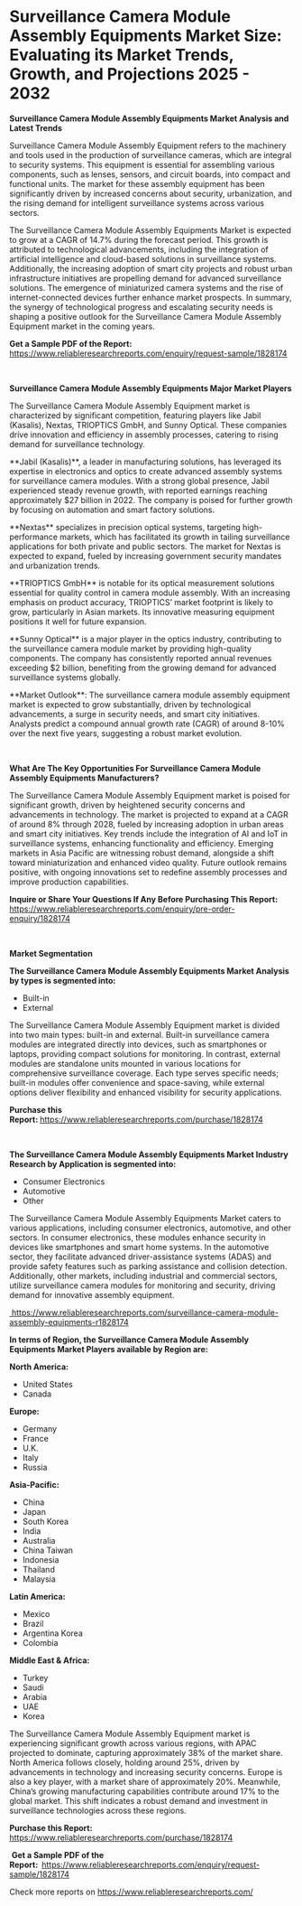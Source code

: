 <p><h1>Surveillance Camera Module Assembly Equipments Market Size: Evaluating its Market Trends, Growth, and Projections 2025 - 2032</h1></p><p><strong>Surveillance Camera Module Assembly Equipments Market Analysis and Latest Trends</strong></p>
<p><p>Surveillance Camera Module Assembly Equipment refers to the machinery and tools used in the production of surveillance cameras, which are integral to security systems. This equipment is essential for assembling various components, such as lenses, sensors, and circuit boards, into compact and functional units. The market for these assembly equipment has been significantly driven by increased concerns about security, urbanization, and the rising demand for intelligent surveillance systems across various sectors.</p><p>The Surveillance Camera Module Assembly Equipments Market is expected to grow at a CAGR of 14.7% during the forecast period. This growth is attributed to technological advancements, including the integration of artificial intelligence and cloud-based solutions in surveillance systems. Additionally, the increasing adoption of smart city projects and robust urban infrastructure initiatives are propelling demand for advanced surveillance solutions. The emergence of miniaturized camera systems and the rise of internet-connected devices further enhance market prospects. In summary, the synergy of technological progress and escalating security needs is shaping a positive outlook for the Surveillance Camera Module Assembly Equipment market in the coming years.</p></p>
<p><strong>Get a Sample PDF of the Report:&nbsp;</strong> <a href="https://www.reliableresearchreports.com/enquiry/request-sample/1828174?utm_campaign=2098&utm_medium=2&utm_source=Github&utm_content=ia&utm_term=28022025&utm_id=surveillance-camera-module-assembly-equipments">https://www.reliableresearchreports.com/enquiry/request-sample/1828174</a></p>
<p>&nbsp;</p>
<p><strong>Surveillance Camera Module Assembly Equipments Major Market Players</strong></p>
<p><p>The Surveillance Camera Module Assembly Equipment market is characterized by significant competition, featuring players like Jabil (Kasalis), Nextas, TRIOPTICS GmbH, and Sunny Optical. These companies drive innovation and efficiency in assembly processes, catering to rising demand for surveillance technology.</p><p>**Jabil (Kasalis)**, a leader in manufacturing solutions, has leveraged its expertise in electronics and optics to create advanced assembly systems for surveillance camera modules. With a strong global presence, Jabil experienced steady revenue growth, with reported earnings reaching approximately $27 billion in 2022. The company is poised for further growth by focusing on automation and smart factory solutions.</p><p>**Nextas** specializes in precision optical systems, targeting high-performance markets, which has facilitated its growth in tailing surveillance applications for both private and public sectors. The market for Nextas is expected to expand, fueled by increasing government security mandates and urbanization trends.</p><p>**TRIOPTICS GmbH** is notable for its optical measurement solutions essential for quality control in camera module assembly. With an increasing emphasis on product accuracy, TRIOPTICS’ market footprint is likely to grow, particularly in Asian markets. Its innovative measuring equipment positions it well for future expansion.</p><p>**Sunny Optical** is a major player in the optics industry, contributing to the surveillance camera module market by providing high-quality components. The company has consistently reported annual revenues exceeding $2 billion, benefiting from the growing demand for advanced surveillance systems globally.</p><p>**Market Outlook**: The surveillance camera module assembly equipment market is expected to grow substantially, driven by technological advancements, a surge in security needs, and smart city initiatives. Analysts predict a compound annual growth rate (CAGR) of around 8-10% over the next five years, suggesting a robust market evolution.</p></p>
<p>&nbsp;</p>
<p><strong>What Are The Key Opportunities For Surveillance Camera Module Assembly Equipments Manufacturers?</strong></p>
<p><p>The Surveillance Camera Module Assembly Equipment market is poised for significant growth, driven by heightened security concerns and advancements in technology. The market is projected to expand at a CAGR of around 8% through 2028, fueled by increasing adoption in urban areas and smart city initiatives. Key trends include the integration of AI and IoT in surveillance systems, enhancing functionality and efficiency. Emerging markets in Asia Pacific are witnessing robust demand, alongside a shift toward miniaturization and enhanced video quality. Future outlook remains positive, with ongoing innovations set to redefine assembly processes and improve production capabilities.</p></p>
<p><strong>Inquire or Share Your Questions If Any Before Purchasing This Report:</strong> <a href="https://www.reliableresearchreports.com/enquiry/pre-order-enquiry/1828174?utm_campaign=2098&utm_medium=2&utm_source=Github&utm_content=ia&utm_term=28022025&utm_id=surveillance-camera-module-assembly-equipments">https://www.reliableresearchreports.com/enquiry/pre-order-enquiry/1828174</a></p>
<p>&nbsp;</p>
<p><strong>Market Segmentation</strong></p>
<p><strong>The Surveillance Camera Module Assembly Equipments Market Analysis by types is segmented into:</strong></p>
<p><ul><li>Built-in</li><li>External</li></ul></p>
<p><p>The Surveillance Camera Module Assembly Equipment market is divided into two main types: built-in and external. Built-in surveillance camera modules are integrated directly into devices, such as smartphones or laptops, providing compact solutions for monitoring. In contrast, external modules are standalone units mounted in various locations for comprehensive surveillance coverage. Each type serves specific needs; built-in modules offer convenience and space-saving, while external options deliver flexibility and enhanced visibility for security applications.</p></p>
<p><strong>Purchase this Report:&nbsp;</strong><a href="https://www.reliableresearchreports.com/purchase/1828174?utm_campaign=2098&utm_medium=2&utm_source=Github&utm_content=ia&utm_term=28022025&utm_id=surveillance-camera-module-assembly-equipments">https://www.reliableresearchreports.com/purchase/1828174</a></p>
<p>&nbsp;</p>
<p><strong>The Surveillance Camera Module Assembly Equipments Market Industry Research by Application is segmented into:</strong></p>
<p><ul><li>Consumer Electronics</li><li>Automotive</li><li>Other</li></ul></p>
<p><p>The Surveillance Camera Module Assembly Equipments Market caters to various applications, including consumer electronics, automotive, and other sectors. In consumer electronics, these modules enhance security in devices like smartphones and smart home systems. In the automotive sector, they facilitate advanced driver-assistance systems (ADAS) and provide safety features such as parking assistance and collision detection. Additionally, other markets, including industrial and commercial sectors, utilize surveillance camera modules for monitoring and security, driving demand for innovative assembly equipment.</p></p>
<p><a href="https://www.reliableresearchreports.com/surveillance-camera-module-assembly-equipments-r1828174?utm_campaign=2098&utm_medium=2&utm_source=Github&utm_content=ia&utm_term=28022025&utm_id=surveillance-camera-module-assembly-equipments">&nbsp;https://www.reliableresearchreports.com/surveillance-camera-module-assembly-equipments-r1828174</a></p>
<p><strong>In terms of Region, the Surveillance Camera Module Assembly Equipments Market Players available by Region are:</strong></p>
<p>
    <p> <strong> North America: </strong>
        <ul>
            <li>United States</li>
            <li>Canada</li>
        </ul>
        </p> 
    <p> <strong> Europe: </strong>
        <ul>
            <li>Germany</li>
            <li>France</li>
            <li>U.K.</li>
            <li>Italy</li>
            <li>Russia</li>
        </ul>
        </p> 
    <p> <strong> Asia-Pacific: </strong>
        <ul>
            <li>China</li>
            <li>Japan</li>
            <li>South Korea</li>
            <li>India</li>
            <li>Australia</li>
            <li>China Taiwan</li>
            <li>Indonesia</li>
            <li>Thailand</li>
            <li>Malaysia</li>
        </ul>
        </p> 
    <p> <strong> Latin America: </strong>
        <ul>
            <li>Mexico</li>
            <li>Brazil</li>
            <li>Argentina Korea</li>
            <li>Colombia</li>
        </ul>
        </p> 
    <p> <strong> Middle East & Africa: </strong>
        <ul>
            <li>Turkey</li>
            <li>Saudi</li>
            <li>Arabia</li>
            <li>UAE</li>
            <li>Korea</li>
        </ul>
    </p>
    </p>
<p><p>The Surveillance Camera Module Assembly Equipment market is experiencing significant growth across various regions, with APAC projected to dominate, capturing approximately 38% of the market share. North America follows closely, holding around 25%, driven by advancements in technology and increasing security concerns. Europe is also a key player, with a market share of approximately 20%. Meanwhile, China’s growing manufacturing capabilities contribute around 17% to the global market. This shift indicates a robust demand and investment in surveillance technologies across these regions.</p></p>
<p><strong>Purchase this Report: </strong><a href="https://www.reliableresearchreports.com/purchase/1828174?utm_campaign=2098&utm_medium=2&utm_source=Github&utm_content=ia&utm_term=28022025&utm_id=surveillance-camera-module-assembly-equipments">https://www.reliableresearchreports.com/purchase/1828174</a></p>
<p>&nbsp;<strong>Get a Sample PDF of the Report:&nbsp;&nbsp;</strong><a href="https://www.reliableresearchreports.com/enquiry/request-sample/1828174?utm_campaign=2098&utm_medium=2&utm_source=Github&utm_content=ia&utm_term=28022025&utm_id=surveillance-camera-module-assembly-equipments">https://www.reliableresearchreports.com/enquiry/request-sample/1828174</a></p>
<p><strong></strong></p>
<p>Check more reports on <a href="https://www.reliableresearchreports.com/?utm_campaign=2098&utm_medium=2&utm_source=Github&utm_content=ia&utm_term=28022025&utm_id=surveillance-camera-module-assembly-equipments">https://www.reliableresearchreports.com/</a></p>